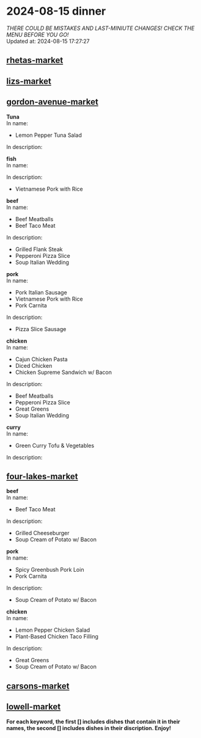 # 2024-08-15 dinner  
*THERE COULD BE MISTAKES AND LAST-MINIUTE CHANGES! CHECK THE MENU BEFORE YOU GO!*  
Updated at: 2024-08-15 17:27:27  
## [rhetas-market](https://wisc-housingdining.nutrislice.com/menu/rhetas-market/dinner/2024-08-15)  
## [lizs-market](https://wisc-housingdining.nutrislice.com/menu/lizs-market/dinner/2024-08-15)  
## [gordon-avenue-market](https://wisc-housingdining.nutrislice.com/menu/gordon-avenue-market/dinner/2024-08-15)  
**Tuna**  
In name:   
 - Lemon Pepper Tuna Salad  
  
In description:   
  
**fish**  
In name:   
  
In description:   
 - Vietnamese Pork with Rice  
  
**beef**  
In name:   
 - Beef Meatballs  
 - Beef Taco Meat  
  
In description:   
 - Grilled Flank Steak  
 - Pepperoni Pizza Slice  
 - Soup Italian Wedding  
  
**pork**  
In name:   
 - Pork Italian Sausage  
 - Vietnamese Pork with Rice  
 - Pork Carnita  
  
In description:   
 - Pizza Slice Sausage  
  
**chicken**  
In name:   
 - Cajun Chicken Pasta  
 - Diced Chicken  
 - Chicken Supreme Sandwich w/ Bacon  
  
In description:   
 - Beef Meatballs  
 - Pepperoni Pizza Slice  
 - Great Greens  
 - Soup Italian Wedding  
  
**curry**  
In name:   
 - Green Curry Tofu & Vegetables  
  
In description:   
  
## [four-lakes-market](https://wisc-housingdining.nutrislice.com/menu/four-lakes-market/dinner/2024-08-15)  
**beef**  
In name:   
 - Beef Taco Meat  
  
In description:   
 - Grilled Cheeseburger  
 - Soup Cream of Potato w/ Bacon  
  
**pork**  
In name:   
 - Spicy Greenbush Pork Loin  
 - Pork Carnita  
  
In description:   
 - Soup Cream of Potato w/ Bacon  
  
**chicken**  
In name:   
 - Lemon Pepper Chicken Salad  
 - Plant-Based Chicken Taco Filling  
  
In description:   
 - Great Greens  
 - Soup Cream of Potato w/ Bacon  
  
## [carsons-market](https://wisc-housingdining.nutrislice.com/menu/carsons-market/dinner/2024-08-15)  
## [lowell-market](https://wisc-housingdining.nutrislice.com/menu/lowell-market/dinner/2024-08-15)  
  
**For each keyword, the first [] includes dishes that contain it in their names, the second [] includes dishes in their discription. Enjoy!**  
